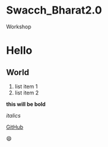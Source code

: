# Swacch_Bharat2.0
Workshop
# Hello
## World
1. list item 1
2. list item 2

**this will be bold**

_italics_

[GitHub](https://github.com)

:smile:
